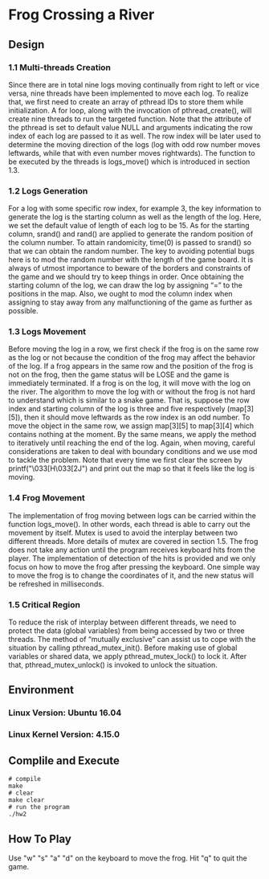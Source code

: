 # Frog Crossing a River

## Design
### 1.1	Multi-threads Creation
Since there are in total nine logs moving continually from right to left or vice versa, nine threads have been implemented to move each log. To realize that, we first need to create an array of pthread IDs to store them while initialization. A for loop, along with  the invocation of pthread_create(), will create nine threads to run the targeted function.  Note that the attribute of the pthread is set to default value NULL and arguments indicating the row index of each log are passed to it as well. The row index will be later used to determine the moving direction of the logs (log with odd row number moves leftwards, while that with even number moves rightwards). The function to be executed by the threads is logs_move() which is introduced in section 1.3.
### 1.2	Logs Generation
For a log with some specific row index, for example 3, the key information to generate the log is the starting column as well as the length of the log. Here, we set the default value of length of each log to be 15. As for the starting column, srand() and rand() are applied to generate the random position of the column number. To attain randomicity, time(0) is passed to srand() so that we can obtain the random number. The key to avoiding potential bugs here is to mod the random number with the length of the game board. It is always of utmost importance to beware of the borders and constraints of the game and we should try to keep things in order. Once obtaining the starting column of the log, we can draw the log by assigning “=” to the positions in the map. Also, we ought to mod the column index when assigning to stay away from any malfunctioning of the game as further as possible.
### 1.3	Logs Movement
Before moving the log in a row, we first check if the frog is on the same row as the log or not because the condition of the frog may affect the behavior of the log. If a frog appears in the same row and the position of the frog is not on the frog, then the game status will be LOSE and the game is immediately terminated. If a frog is on the log, it will move with the log on the river. The algorithm to move the log with or without the frog is not hard to understand which is similar to a snake game. That is, suppose the row index and starting column of the log is three and five respectively (map[3][5]), then it should move leftwards as the row index is an odd number. To move the object in the same row, we assign map[3][5]  to map[3][4] which contains nothing at the moment. By the same means, we apply the method to iteratively until reaching the end of the log. Again, when moving, careful considerations are taken to deal with boundary conditions and we use mod to tackle the problem. Note that every time we first clear the screen by printf("\033[H\033[2J") and print out the map so that it feels like the log is moving.
### 1.4	Frog Movement
The implementation of frog moving between logs can be carried within the function logs_move(). In other words, each thread is able to carry out the movement by itself. Mutex is used to avoid the interplay between two different threads. More details of mutex are covered in section 1.5. The frog does not take any action until the program receives keyboard hits from the player. The implementation of detection of the hits is provided and we only focus on how to move the frog after pressing the keyboard. One simple way to move the frog is to change the coordinates of it, and the new status will be refreshed in milliseconds.
### 1.5	Critical Region
To reduce the risk of interplay between different threads, we need to protect the data (global variables) from being accessed by two or three threads. The method of “mutually exclusive” can assist us to cope with the situation by calling pthread_mutex_init().  Before making use of global variables or shared data, we apply pthread_mutex_lock() to lock it. After that, pthread_mutex_unlock()  is invoked to unlock the situation.

## Environment
### Linux Version: Ubuntu 16.04
### Linux Kernel Version: 4.15.0

## Complile and Execute
```
# compile
make
# clear 
make clear
# run the program
./hw2
```

## How To Play
Use "w" "s" "a" "d" on the keyboard to move the frog. Hit "q" to quit the game.